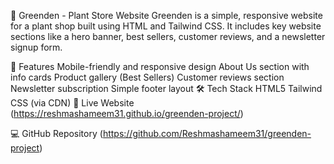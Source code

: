 🌿 Greenden - Plant Store Website Greenden is a simple, responsive website for a plant shop built using HTML and Tailwind CSS. It includes key website sections like a hero banner, best sellers, customer reviews, and a newsletter signup form.

🚀 Features Mobile-friendly and responsive design About Us section with info cards Product gallery (Best Sellers) Customer reviews section Newsletter subscription Simple footer layout 🛠️ Tech Stack HTML5 Tailwind CSS (via CDN) 🔗 Live Website (https://reshmashameem31.github.io/greenden-project/)

💻 GitHub Repository (https://github.com/Reshmashameem31/greenden-project)
